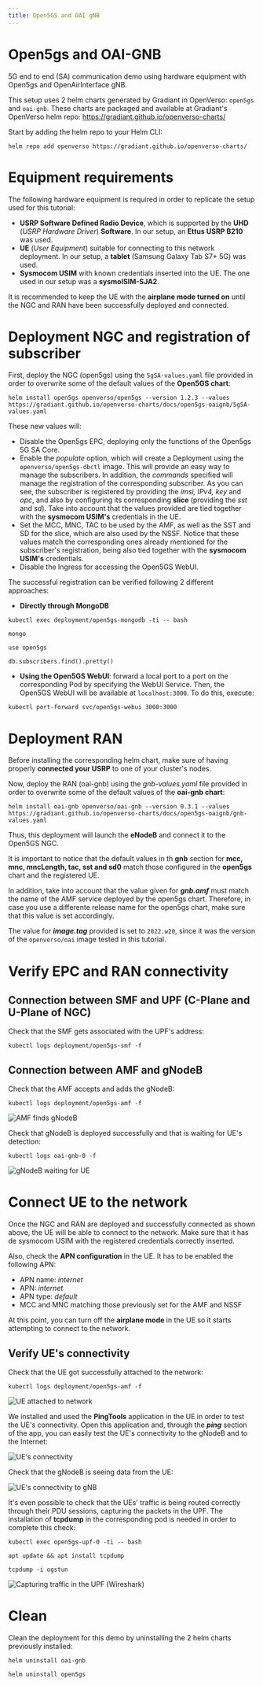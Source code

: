 ```yaml
---
title: Open5GS and OAI gNB
--- 
```


# Open5gs and OAI-GNB 

5G end to end (SA) communication demo using hardware equipment with Open5gs and OpenAirInterface gNB.

This setup uses 2 helm charts generated by Gradiant in OpenVerso: `open5gs` and `oai-gnb`. These charts are packaged and available at Gradiant's OpenVerso helm repo: https://gradiant.github.io/openverso-charts/

Start by adding the helm repo to your Helm CLI:

```
helm repo add openverso https://gradiant.github.io/openverso-charts/
```

# Equipment requirements

The following hardware equipment is required in order to replicate the setup used for this tutorial:

- **USRP Software Defined Radio Device**, which is supported by the **UHD** (*USRP Hardware Driver*) **Software**. In our setup, an **Ettus USRP B210** was used.
- **UE** (*User Equipment*) suitable for connecting to this network deployment. In our setup, a **tablet** (Samsung Galaxy Tab S7+ 5G) was used.
- **Sysmocom USIM** with known credentials inserted into the UE. The one used in our setup was a **sysmoISIM-SJA2**.

It is recommended to keep the UE with the **airplane mode turned on** until the NGC and RAN have been successfully deployed and connected.

# Deployment NGC and registration of subscriber

First, deploy the NGC (open5gs) using the `5gSA-values.yaml` file provided in order to overwrite some of the default values of the **Open5GS chart**:

```
helm install open5gs openverso/open5gs --version 1.2.3 --values https://gradiant.github.io/openverso-charts/docs/open5gs-oaignb/5gSA-values.yaml 
```

These new values will:

- Disable the Open5gs EPC, deploying only the functions of the Open5gs 5G SA Core.
- Enable the *populate* option, which will create a Deployment using the `openverso/open5gs-dbctl` image. This will provide an easy way to manage the subscribers. In addition, the *commands* specified will manage the registration of the corresponding subscriber. As you can see, the subscriber is registered by providing the *imsi, IPv4, key* and *opc*, and also by configuring its corresponding **slice** (providing the *sst* and *sd*). Take into account that the values provided are tied together with the **sysmocom USIM's** credentials in the UE.
- Set the MCC, MNC, TAC to be used by the AMF, as well as the SST and SD for the slice, which are also used by the NSSF. Notice that these values match the corresponding ones already mentioned for the subscriber's registration, being also tied together with the **sysmocom USIM's** credentials.
- Disable the Ingress for accessing the Open5GS WebUI.

The successful registration can be verified following 2 different approaches:

- **Directly through MongoDB**

```
kubectl exec deployment/open5gs-mongodb -ti -- bash

mongo

use open5gs

db.subscribers.find().pretty()
```
- **Using the Open5GS WebUI**: forward a local port to a port on the corresponding Pod by specifying the WebUI Service. Then, the Open5GS WebUI will be available at `localhost:3000`. To do this, execute:
```
kubectl port-forward svc/open5gs-webui 3000:3000
```

# Deployment RAN

Before installing the corresponding helm chart, make sure of having properly **connected your USRP** to one of your cluster's nodes.

Now, deploy the RAN (oai-gnb) using the *gnb-values.yaml* file provided in order to overwrite some of the default values of the **oai-gnb chart**:

```
helm install oai-gnb openverso/oai-gnb --version 0.3.1 --values https://gradiant.github.io/openverso-charts/docs/open5gs-oaignb/gnb-values.yaml 
```

Thus, this deployment will launch the **eNodeB** and connect it to the Open5GS NGC.

It is important to notice that the default values in th **gnb** section for **mcc, mnc, mncLength, tac, sst and sd0** match those configured in the **open5gs** chart and the registered UE.

In addition, take into account that the value given for ***gnb.amf*** must match the name of the AMF service deployed by the open5gs chart. Therefore, in case you use a differente release name for the open5gs chart, make sure that this value is set accordingly.

The value for ***image.tag*** provided is set to `2022.w20`, since it was the version of the `openverso/oai` image tested in this tutorial.

# Verify EPC and RAN connectivity

## Connection between SMF and UPF (C-Plane and U-Plane of NGC)

Check that the SMF gets associated with the UPF's address:
```
kubectl logs deployment/open5gs-smf -f
```

## Connection between AMF and gNodeB

Check that the AMF accepts and adds the gNodeB:
```
kubectl logs deployment/open5gs-amf -f
```
![AMF finds gNodeB](https://raw.githubusercontent.com/Gradiant/openverso-charts/gh-pages/docs/open5gs-oaignb/screenshots/amf_gnb.png "AMF and gNodeB connected")

Check that gNodeB is deployed successfully and that is waiting for UE's detection:
```
kubectl logs oai-gnb-0 -f
```
![gNodeB waiting for UE](https://raw.githubusercontent.com/Gradiant/openverso-charts/gh-pages/docs/open5gs-oaignb/screenshots/gnb_launched.png "gNodeB waiting for UE")

# Connect UE to the network

Once the NGC and RAN are deployed and successfully connected as shown above, the UE will be able to connect to the network. Make sure that it has de sysmocom USIM with the registered credentials correctly inserted.

Also, check the **APN configuration** in the UE. It has to be enabled the following APN:
- APN name: *internet*
- APN: *internet*
- APN type: *default*
- MCC and MNC matching those previously set for the AMF and NSSF

At this point, you can turn off the **airplane mode** in the UE so it starts attempting to connect to the network.

## Verify UE's connectivity

Check that the UE got successfully attached to the network:
 ```
kubectl logs deployment/open5gs-amf -f
```
![UE attached to network](https://raw.githubusercontent.com/Gradiant/openverso-charts/gh-pages/docs/open5gs-oaignb/screenshots/ue_attached.png "UE attached to network")

We installed and used the **PingTools** application in the UE in order to test the UE's connectivity. Open this application and, through the ***ping*** section of the app, you can easily test the UE's connectivity to the gNodeB and to the Internet:

![UE's connectivity](https://raw.githubusercontent.com/Gradiant/openverso-charts/gh-pages/docs/open5gs-oaignb/screenshots/ping_tablet.jpg "UE's connectivity")

Check that the gNodeB is seeing data from the UE:

![UE's connectivity to gNB](https://raw.githubusercontent.com/Gradiant/openverso-charts/gh-pages/docs/open5gs-oaignb/screenshots/ue_gnb.png "UE's connectivity to gNB")

It's even possible to check that the UEs' traffic is being routed correctly through their PDU sessions, capturing the packets in the UPF. The installation of **tcpdump** in the corresponding pod is needed in order to complete this check:
```
kubectl exec open5gs-upf-0 -ti -- bash

apt update && apt install tcpdump

tcpdump -i ogstun
```

![Capturing traffic in the UPF (Wireshark)](https://raw.githubusercontent.com/Gradiant/openverso-charts/gh-pages/docs/open5gs-oaignb/screenshots/wireshark.png "Capturing traffic in the UPF (Wireshark)")

# Clean
Clean the deployment for this demo by uninstalling the 2 helm charts previously installed:
```
helm uninstall oai-gnb

helm uninstall open5gs
```
